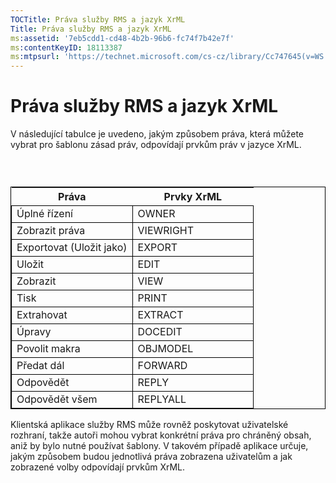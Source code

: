 ```yaml
---
TOCTitle: Práva služby RMS a jazyk XrML
Title: Práva služby RMS a jazyk XrML
ms:assetid: '7eb5cdd1-cd48-4b2b-96b6-fc74f7b42e7f'
ms:contentKeyID: 18113387
ms:mtpsurl: 'https://technet.microsoft.com/cs-cz/library/Cc747645(v=WS.10)'
---
```


Práva služby RMS a jazyk XrML
=============================

V následující tabulce je uvedeno, jakým způsobem práva, která můžete vybrat pro šablonu zásad práv, odpovídají prvkům práv v jazyce XrML.

###  

 
<table style="border:1px solid black;">
<colgroup>
<col width="50%" />
<col width="50%" />
</colgroup>
<thead>
<tr class="header">
<th>Práva</th>
<th>Prvky XrML</th>
</tr>
</thead>
<tbody>
<tr class="odd">
<td style="border:1px solid black;">Úplné řízení</td>
<td style="border:1px solid black;">OWNER</td>
</tr>
<tr class="even">
<td style="border:1px solid black;">Zobrazit práva</td>
<td style="border:1px solid black;">VIEWRIGHT</td>
</tr>
<tr class="odd">
<td style="border:1px solid black;">Exportovat (Uložit jako)</td>
<td style="border:1px solid black;">EXPORT</td>
</tr>
<tr class="even">
<td style="border:1px solid black;">Uložit</td>
<td style="border:1px solid black;">EDIT</td>
</tr>
<tr class="odd">
<td style="border:1px solid black;">Zobrazit</td>
<td style="border:1px solid black;">VIEW</td>
</tr>
<tr class="even">
<td style="border:1px solid black;">Tisk</td>
<td style="border:1px solid black;">PRINT</td>
</tr>
<tr class="odd">
<td style="border:1px solid black;">Extrahovat</td>
<td style="border:1px solid black;">EXTRACT</td>
</tr>
<tr class="even">
<td style="border:1px solid black;">Úpravy</td>
<td style="border:1px solid black;">DOCEDIT</td>
</tr>
<tr class="odd">
<td style="border:1px solid black;">Povolit makra</td>
<td style="border:1px solid black;">OBJMODEL</td>
</tr>
<tr class="even">
<td style="border:1px solid black;">Předat dál</td>
<td style="border:1px solid black;">FORWARD</td>
</tr>
<tr class="odd">
<td style="border:1px solid black;">Odpovědět</td>
<td style="border:1px solid black;">REPLY</td>
</tr>
<tr class="even">
<td style="border:1px solid black;">Odpovědět všem</td>
<td style="border:1px solid black;">REPLYALL</td>
</tr>
</tbody>
</table>
  
Klientská aplikace služby RMS může rovněž poskytovat uživatelské rozhraní, takže autoři mohou vybrat konkrétní práva pro chráněný obsah, aniž by bylo nutné používat šablony. V takovém případě aplikace určuje, jakým způsobem budou jednotlivá práva zobrazena uživatelům a jak zobrazené volby odpovídají prvkům XrML.
